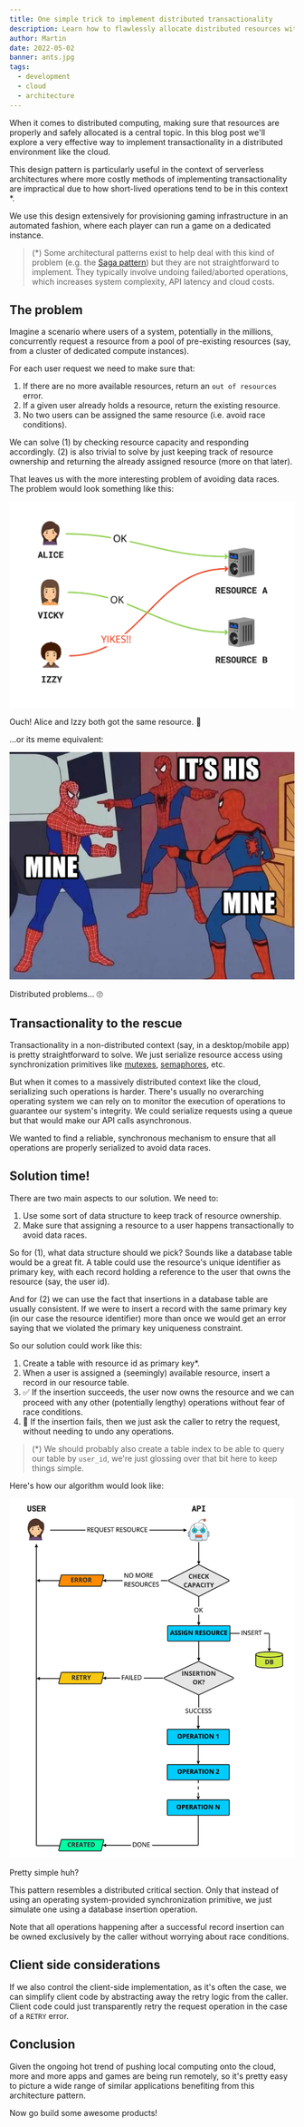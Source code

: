 ```yaml
---
title: One simple trick to implement distributed transactionality
description: Learn how to flawlessly allocate distributed resources with this simple little trick.
author: Martin
date: 2022-05-02
banner: ants.jpg
tags:
  - development
  - cloud
  - architecture
---
```


When it comes to distributed computing, making sure that resources are properly and safely allocated is a central topic. In this blog post we'll explore a very effective way to implement transactionality in a distributed environment like the cloud.

This design pattern is particularly useful in the context of serverless architectures where more costly methods of implementing transactionality are impractical due to how short-lived operations tend to be in this context *.

We use this design extensively for provisioning gaming infrastructure in an automated fashion, where each player can run a game on a dedicated instance.

> (*) Some architectural patterns exist to help deal with this kind of problem (e.g. the [Saga pattern](https://docs.aws.amazon.com/prescriptive-guidance/latest/modernization-data-persistence/saga-pattern.html)) but they are not straightforward to implement. They typically involve undoing failed/aborted operations, which increases system complexity, API latency and cloud costs.

## The problem

Imagine a scenario where users of a system, potentially in the millions, concurrently request a resource from a pool of pre-existing resources (say, from a cluster of dedicated compute instances).

For each user request we need to make sure that:

1. If there are no more available resources, return an `out of resources` error.
1. If a given user already holds a resource, return the existing resource.
1. No two users can be assigned the same resource (i.e. avoid race conditions).

We can solve (1) by checking resource capacity and responding accordingly. (2) is also trivial to solve by just keeping track of resource ownership and returning the already assigned resource (more on that later).

That leaves us with the more interesting problem of avoiding data races. The problem would look something like this:

![race condition](./allocation.jpg)
<figcaption>Ouch! Alice and Izzy both got the same resource. 🙈</figcaption>

...or its meme equivalent:

![meme](./spiderman.jpg)<figcaption>Distributed problems... 🙄</figcaption>

## Transactionality to the rescue

Transactionality in a non-distributed context (say, in a desktop/mobile app) is pretty straightforward to solve. We just serialize resource access using  synchronization primitives like [mutexes](https://en.wikipedia.org/wiki/Lock_(computer_science)), [semaphores](https://en.wikipedia.org/wiki/Semaphore_(programming)), etc.

But when it comes to a massively distributed context like the cloud, serializing such operations is harder. There's usually no overarching operating system we can rely on to monitor the execution of operations to guarantee our system's integrity. We could serialize requests using a queue but that would make our API calls asynchronous.

We wanted to find a reliable, synchronous mechanism to ensure that all operations are properly serialized to avoid data races.

## Solution time!

There are two main aspects to our solution. We need to:

1. Use some sort of data structure to keep track of resource ownership.
2. Make sure that assigning a resource to a user happens transactionally to avoid data races.

So for (1), what data structure should we pick? Sounds like a database table would be a great fit. A table could use the resource's unique identifier as primary key, with each record holding a reference to the user that owns the resource (say, the user id).

And for (2) we can use the fact that insertions in a database table are usually consistent. If we were to insert a record with the same primary key (in our case the resource identifier) more than once we would get an error saying that we violated the primary key uniqueness constraint.

So our solution could work like this:

1. Create a table with resource id as primary key*.
2. When a user is assigned a (seemingly) available resource, insert a record in our resource table.
3. ✅ If the insertion succeeds, the user now owns the resource and we can proceed with any other (potentially lengthy) operations without fear of race conditions.
4. 🚫 If the insertion fails, then we just ask the caller to retry the request, without needing to undo any operations.

> (*) We should probably also create a table index to be able to query our table by `user_id`, we're just glossing over that bit here to keep things simple.

Here's how our algorithm would look like:

![flowchart](./flowchart.jpg)

Pretty simple huh?

This pattern resembles a distributed critical section. Only that instead of using an operating system-provided synchronization primitive, we just simulate one using a database insertion operation.

Note that all operations happening after a successful record insertion can be owned exclusively by the caller without worrying about race conditions.

## Client side considerations

If we also control the client-side implementation, as it's often the case, we can simplify client code by abstracting away the retry logic from the caller. Client code could just transparently retry the request operation in the case of a `RETRY` error.

## Conclusion

Given the ongoing hot trend of pushing local computing onto the cloud, more and more apps and games are being run remotely, so it's pretty easy to picture a wide range of similar applications benefiting from this architecture pattern.

Now go build some awesome products!
